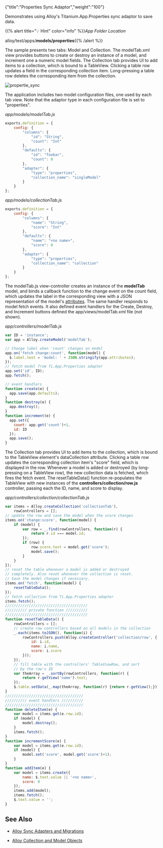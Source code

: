 {"title":"Properties Sync Adaptor","weight":"100"}

Demonstrates using Alloy's Titanium.App.Properties sync adaptor to save data.

{{% alert title="💡 Hint" color="info" %}}*App Folder Location*

alloy/test/apps/**models/properties**{{% /alert %}}

The sample presents two tabs: Model and Collection. The modelTab.xml view provides buttons to create or destroy an instance of a model, and increment one a numeric model fields. The Collection tab provides UI to add items to a collection, which is bound to a TableView. Clicking a table row updates a field in the corresponding collection item. Long-pressing a table row deletes the corresponding item from the collection.

![propertie_sync](/Images/appc/download/attachments/41845721/propertie_sync.png)

The application includes two model configuration files, one used by each tab view. Note that the adaptor type in each configuration file is set to "properties".

*app/models/modelTab.js*

```javascript
exports.definition = {
    config: {
        "columns": {
            "id": "String",
            "count": "Int"
        },
        "defaults": {
            "id": "foobar",
            "count": 0
        },
        "adapter": {
            "type": "properties",
            "collection_name": "singleModel"
        }
    }
};
```

*app/models/collectionTab.js*

```javascript
exports.definition = {
    config: {
        "columns": {
            "name": "String",
            "score": "Int"
        },
        "defaults": {
            "name": "<no name>",
            "score": 0
        },
        "adapter": {
            "type": "properties",
            "collection_name": "collection"
        }
    }
};
```

The modelTab.js view-controller creates an instance of the **modelTab** model, and binds a callback function to the change event on the count field, which updates the label in the corresponding view with a JSON representation of the model's [attributes](http://backbonejs.org/#Model-attributes). The same handler responds to model fetch events. It also defined event handlers for the Create, Destroy, and Increment buttons defined the app/views/modelTab.xml file (not shown).

*app/controllers/modelTab.js*

```javascript
var ID = 'instance';
var app = Alloy.createModel('modelTab');

// Change label when 'count' changes on model
app.on('fetch change:count', function(model) {
  $.label.text = 'model: ' + JSON.stringify(app.attributes);
});
// fetch model from Ti.App.Properties adapter
app.set('id', ID);
app.fetch();

// event handlers
function create(e) {
  app.save(app.defaults);
}
function destroy(e) {
  app.destroy();
}
function increment(e) {
  app.set({
    count: app.get('count')+1,
    id: ID
  });
  app.save();
}
```

The Collection tab provides UI to add items to the collection, which is bound to the TableView element's dataCollection attribute. Clicking a table row updates the corresponding collection item's "score" field, which is displayed in the row. Whenever a model is added or destroyed (by long-pressing on a TableView row), the new collection data is fetched, which fires the fetch event. The resetTableData() function re-populates the TableView with new instances of the **controllers/collection/row.js** controller, passing each the ID, name, and score to display.

*app/controllers/collection/collectionTab.js*

```javascript
var items = Alloy.createCollection('collectionTab'),
    rowControllers = [];
// update the row and save the model when the score changes
items.on('change:score', function(model) {
    if (model) {
        var row = _.find(rowControllers, function(r) {
            return r.id === model.id;
        });
        if (row) {
            row.score.text = model.get('score');
            model.save();
        }
    }
});
// reset the table whenever a model is added or destroyed
// completely. Also reset whenever the collection is reset.
// Save the model changes if necessary.
items.on('fetch', function(model) {
    resetTableData();
});
// fetch collection from Ti.App.Properties adapter
items.fetch();
//////////////////////////////////////
////////// private function //////////
//////////////////////////////////////
function resetTableData() {
    rowControllers = [];
    // create row controllers based on all models in the collection
    _.each(items.toJSON(), function(i) {
        rowControllers.push(Alloy.createController('collection/row', {
            id: i.id,
            name: i.name,
            score: i.score
        }));
    });
    // fill table with the controllers' TableViewRow, and sort
    // by the row's ID
    var theArray = _.sortBy(rowControllers, function(r) {
        return r.getView('name').text;
    });
    $.table.setData(_.map(theArray, function(r) {return r.getView();}));
}
////////////////////////////////////
////////// event handlers //////////
////////////////////////////////////
function deleteItem(e) {
    var model = items.get(e.row.id);
    if (model) {
        model.destroy();
    }
    items.fetch();
}
function incrementScore(e) {
    var model = items.get(e.row.id);
    if (model) {
        model.set('score', model.get('score')+1);
    }
}
function addItem(e) {
    var model = items.create({
        name: $.text.value || '<no name>',
        score: 0
    });
    items.add(model);
    items.fetch();
    $.text.value = '';
}
```

## See Also

* [Alloy Sync Adapters and Migrations](/docs/appc/Alloy_Framework/Alloy_Guide/Alloy_Models/Alloy_Sync_Adapters_and_Migrations/)

* [Alloy Collection and Model Objects](/docs/appc/Alloy_Framework/Alloy_Guide/Alloy_Models/Alloy_Collection_and_Model_Objects/)
